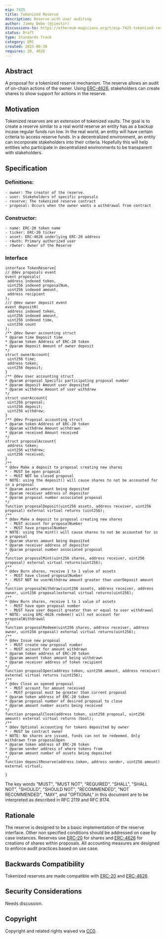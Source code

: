 ```yaml
---
eip: 7425
title: Tokenized Reserve
description: Reserve with user auditing
author: Jimmy Debe (@jimstir)
discussions-to: https://ethereum-magicians.org/t/eip-7425-tokenized-reserve/15297
status: Draft
type: Standards Track
category: ERC
created: 2023-06-30
requires: 20, 4626
---
```


## Abstract

A proposal for a tokenized reserve mechanism. The reserve allows an audit of on-chain actions of the owner. Using [ERC-4626](../EIPS/eip-4626.md), stakeholders can create shares to show support for actions in the reserve.

## Motivation

Tokenized reserves are an extension of tokenized vaults. The goal is to create a reserve similar to a real world reserve an entity has as a backup incase regular funds run low. In the real world, an entity will have certain criteria to access reserve funds. In a decentralized environment, an entity can incorporate stakeholders into their criteria. Hopefully this will help entities who participate in decentralized environments to be transparent with stakeholders.

## Specification

### Definitions:

	- owner: The creator of the reserve.
	- user: Stakeholders of specific proposals
	- reserve: The tokenized reserve contract
	- proposal: Occurs when the owner wants a withdrawal from contract
 
### Constructor:
 
 	- name: ERC-20 token name
  	- ticker: ERC-20 ticker
   	- asset: ERC-4626 underlying ERC-20 address
	- rAuth: Primary authorized user
	- rOwner: Owner of the Reserve
 
### Interface

   ```solidity
interface TokenReserve{
// @dev proposals event
event proposals(
	address indexed token,
	uint256 indexed proposalNum,
	uint256 indexed amount,
	address recipient
 );
/// @dev owner deposit event
event depositR(
	address indexed token,
	uint256 indexed amount,
	uint256 indexed time,
	uint256 count
 );
/** @dev Owner accounting struct
* @param time Deposit time
* @param token Address of ERC-20 token
* @param deposit Amount of owner deposit
*/
struct ownerAccount{
 	uint256 time;
 	address token;
 	uint256 deposit;
 }
/** @dev User accounting struct
* @param proposal Specific participating proposal number
* @param deposit Amount user deposited
* @param withdrew Amount of user withdrew
*/
 struct userAccount{
	uint256 proposal;
	uint256 deposit;
	uint256 withdrew;
 }
/** @dev Proposal accounting struct
* @param token Address of ERC-20 token
* @param withdrew Amount withdrawn
* @param received Amount received
*/
 struct proposalAccount{
	address token;
	uint256 withdrew;
	uint256 received;
 }
/**
* @dev Make a deposit to proposal creating new shares
* - MUST be open proposal
* - MUST NOT be closed proposal
* NOTE: using the deposit() will cause shares to not be accounted for in a proposal
* @param assets amount being deposited
* @param receiver address of depositor
* @param proposal number associated proposal
*/
function proposalDeposit(uint256 assets, address receiver, uint256 proposal) external virtual returns (uint256);
/**
* @dev Make a deposit to proposal creating new shares
* - MUST account for proposalNumber
* - MUST have proposalNumber
* NOTE: using the mint() will cause shares to not be accounted for in a proposal
* @param shares amount being deposited
* @param receiver address of depositor
* @param proposal number associated proposal
*/
function proposalMint(uint256 shares, address receiver, uint256 proposal) external virtual returns(uint256);
/**
* @dev Burn shares, receive 1 to 1 value of assets
* - MUST have closed proposalNumber
* - MUST NOT be userWithdrew amount greater than userDeposit amount
*/
function proposalWithdraw(uint256 assets, address receiver, address owner, uint256 proposal)external virtual returns(uint256);
/**
* @dev Burn shares, receive 1 to 1 value of assets
* - MUST have open proposal number
* - MUST have user deposit greater than or equal to user withdrawal
* NOTE: using ERC-4626 redeem() will not account for proposalWithdrawal
*/
function proposalRedeem(uint256 shares, address receiver, address owner, uint256 proposal) external virtual returns(uint256);
/**
* @dev Issue new proposal
* - MUST create new proposal number
* - MUST account for amount withdrawn 
* @param token address of ERC-20 token
* @param amount token amount being withdrawn
* @param receiver address of token recipient
*/
function proposalOpen(address token, uint256 amount, address receiver) external virtual returns (uint256);
/**
* @dev Close an opened proposal
 * - MUST account for amount received
 * - MUST proposal must be greater than current proposal
 * @param token address of ERC-20 token
 * @param proposal number of desired proposal to close
 * @param amount number assets being received
 */
 function proposalClose(address token, uint256 proposal, uint256 amount) external virtual returns (bool);
/**
* @dev Optional accounting for tokens deposited by owner
 * - MUST be contract owner
 * NOTE: No shares are issued, funds can not be redeemed. Only withdrawn from proposalOpen
 * @param token address of ERC-20 token
 * @param sender address of where tokens from
 * @param amount number of assets being deposited
 */
 function depositReserve(address token, address sender, uint256 amount) external virtual;

}
```				

The key words "MUST", "MUST NOT", "REQUIRED", "SHALL", "SHALL NOT", "SHOULD", "SHOULD NOT", "RECOMMENDED", "NOT RECOMMENDED", "MAY", and "OPTIONAL" in this document are to be interpreted as described in RFC 2119 and RFC 8174.

## Rationale

The reserve is designed to be a basic implementation of the reserve interface. Other non specified conditions should be addressed on case by case instances. Reserves use [ERC-20](../EIPS/eip-20.md) for shares and [ERC-4626](../EIPS/eip-4626.md) for creations of shares within proposals. All accounting measures are designed to enforce audit practices based on use case. 

## Backwards Compatibility

Tokenized reserves are made compatible with [ERC-20](../EIPS/eip-20.md) and [ERC-4626](../EIPS/eip-4626.md).

## Security Considerations

Needs discussion.

## Copyright

Copyright and related rights waived via [CC0](../LICENSE.md).
